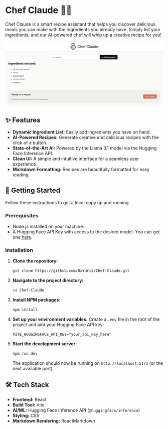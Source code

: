 # Chef Claude 🧑‍🍳

Chef Claude is a smart recipe assistant that helps you discover delicious meals you can make with the ingredients you already have. Simply list your ingredients, and our AI-powered chef will whip up a creative recipe for you!

![Chef Claude Preview](https://raw.githubusercontent.com/0xYurii/Chef-Claude/main/images/screenShot.png)

## ✨ Features

- **Dynamic Ingredient List:** Easily add ingredients you have on hand.
- **AI-Powered Recipes:** Generate creative and delicious recipes with the click of a button.
- **State-of-the-Art AI:** Powered by the Llama 3.1 model via the Hugging Face Inference API.
- **Clean UI:** A simple and intuitive interface for a seamless user experience.
- **Markdown Formatting:** Recipes are beautifully formatted for easy reading.

## 🚀 Getting Started

Follow these instructions to get a local copy up and running.

### Prerequisites

- Node.js installed on your machine.
- A Hugging Face API Key with access to the desired model. You can get one [here](https://huggingface.co/settings/tokens).

### Installation

1.  **Clone the repository:**
    ```sh
    git clone https://github.com/0xYurii/Chef-Claude.git
    ```
2.  **Navigate to the project directory:**
    ```sh
    cd Chef-Claude
    ```
3.  **Install NPM packages:**
    ```sh
    npm install
    ```
4.  **Set up your environment variables:**
    Create a `.env` file in the root of the project and add your Hugging Face API key:
    ```
    VITE_HUGGINGFACE_API_KEY="your_api_key_here"
    ```
5.  **Start the development server:**
    ```sh
    npm run dev
    ```
    The application should now be running on `http://localhost:5173` (or the next available port).

## 🛠️ Tech Stack

- **Frontend:** React
- **Build Tool:** Vite
- **AI/ML:** Hugging Face Inference API (`@huggingface/inference`)
- **Styling:** CSS
- **Markdown Rendering:** ReactMarkdown